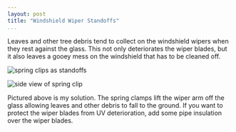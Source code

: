 ```yaml
---
layout: post  
title: "Windshield Wiper Standoffs"  
...
```


Leaves and other tree debris tend to collect on the windshield wipers
when they rest against the glass. This not only deteriorates the wiper
blades, but it also leaves a gooey mess on the windshield that has to be
cleaned off.

![spring clips as standoffs](https://i.imgur.com/xlQV8Dy.jpg)

![side view of spring clip](https://i.imgur.com/sWd9NxA.jpg)

Pictured above is my solution. The spring clamps lift the wiper arm off
the glass allowing leaves and other debris to fall to the ground. If you
want to protect the wiper blades from UV deterioration, add some pipe
insulation over the wiper blades.
